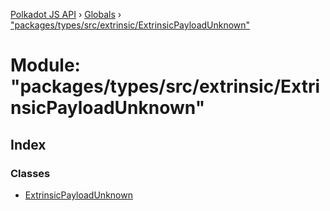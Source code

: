 [Polkadot JS API](../README.md) › [Globals](../globals.md) › ["packages/types/src/extrinsic/ExtrinsicPayloadUnknown"](_packages_types_src_extrinsic_extrinsicpayloadunknown_.md)

# Module: "packages/types/src/extrinsic/ExtrinsicPayloadUnknown"

## Index

### Classes

* [ExtrinsicPayloadUnknown](../classes/_packages_types_src_extrinsic_extrinsicpayloadunknown_.extrinsicpayloadunknown.md)
